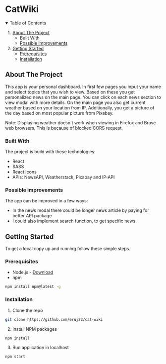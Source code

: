 # CatWiki

<!-- TABLE OF CONTENTS -->
<details open="open">
  <summary>Table of Contents</summary>
  <ol>
    <li>
      <a href="#about-the-project">About The Project</a>
      <ul>
        <li><a href="#built-with">Built With</a></li>
        <li><a href="#possible-improvements">Possible Improvements</a></li>
      </ul>
    </li>
    <li>
      <a href="#getting-started">Getting Started</a>
      <ul>
        <li><a href="#prerequisites">Prerequisites</a></li>
        <li><a href="#installation">Installation</a></li>
      </ul>
    </li>
  </ol>
</details>

<!-- ABOUT THE PROJECT -->

## About The Project

This app is your personal dashboard. In first few pages you input your name and select topics that you wish to view. Based on these you get personalized news on the main page. You can click on each news section to view modal with more details. On the main page you also get current weather based on your location from IP. Additionally, you get a picture of the day based on most popular picture from Pixabay.

Note: Displaying weather doesn't work when viewing in Firefox and Brave web browsers. This is because of blocked CORS request.

### Built With

The project is build with these technologies:

- React
- SASS
- React Icons
- APIs: NewsAPI, Weatherstack, Pixabay and IP-API

### Possible improvements

The app can be improved in a few ways:

- In the news modal there could be longer news article by paying for better API package
- I could also implement search function, to get specific news

<!-- GETTING STARTED -->

## Getting Started

To get a local copy up and running follow these simple steps.

### Prerequisites

- Node.js - [Download](https://nodejs.org)
- npm

```sh
npm install npm@latest -g
```

### Installation

1. Clone the repo

```sh
git clone https://github.com/eruj22/cat-wiki
```

2. Install NPM packages

```sh
npm install
```

3. Run application in localhost

```sh
npm start
```
